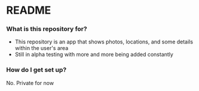 # README #

### What is this repository for? ###

* This repository is an app that shows photos, locations, and some details
within the user's area
* Still in alpha testing with more and more being added constantly

### How do I get set up? ###

No. Private for now